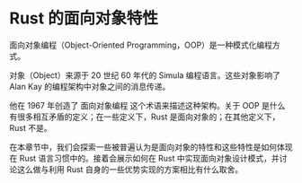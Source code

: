 <!--
 * @Author: wlj
 * @Date: 2022-12-21 16:41:16
 * @LastEditors: wlj
 * @LastEditTime: 2022-12-21 16:46:07
 * @Description: Rust 的面向对象特性
 * @see:https://kaisery.github.io/trpl-zh-cn/ch17-00-oop.html
-->
# Rust 的面向对象特性
面向对象编程（Object-Oriented Programming，OOP）是一种模式化编程方式。

对象（Object）来源于 20 世纪 60 年代的 Simula 编程语言。这些对象影响了 Alan Kay 的编程架构中对象之间的消息传递。

他在 1967 年创造了 面向对象编程 这个术语来描述这种架构。关于 OOP 是什么有很多相互矛盾的定义；在一些定义下，Rust 是面向对象的；在其他定义下，Rust 不是。

在本章节中，我们会探索一些被普遍认为是面向对象的特性和这些特性是如何体现在 Rust 语言习惯中的。接着会展示如何在 Rust 中实现面向对象设计模式，并讨论这么做与利用 Rust 自身的一些优势实现的方案相比有什么取舍。

